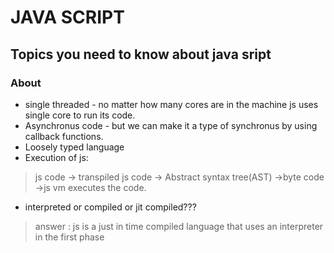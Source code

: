 # JAVA SCRIPT
## Topics you need to know about java sript
### About
- single threaded - no matter how many cores are in the machine js uses single core to run its code.
- Asynchronus code - but we can make it a type of synchronus by using callback functions.
- Loosely typed language
- Execution of js:
> js code -> transpiled js code -> Abstract syntax tree(AST) ->byte code ->js vm executes the code.
- interpreted or compiled or jit compiled???
> answer : js is a just in time compiled language that uses an interpreter in the first phase
